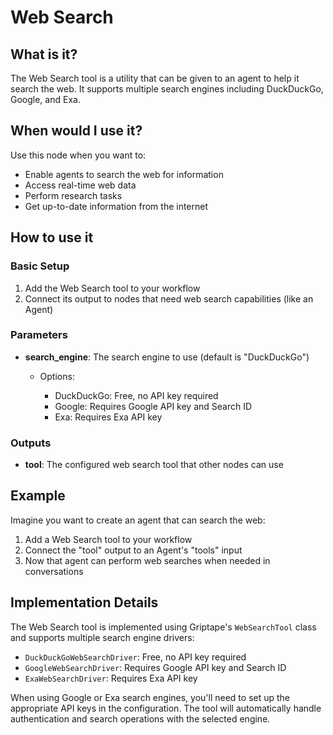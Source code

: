 # Web Search

## What is it?

The Web Search tool is a utility that can be given to an agent to help it search the web. It supports multiple search engines including DuckDuckGo, Google, and Exa.

## When would I use it?

Use this node when you want to:

- Enable agents to search the web for information
- Access real-time web data
- Perform research tasks
- Get up-to-date information from the internet

## How to use it

### Basic Setup

1. Add the Web Search tool to your workflow
2. Connect its output to nodes that need web search capabilities (like an Agent)

### Parameters

- **search_engine**: The search engine to use (default is "DuckDuckGo")

  - Options:

    - DuckDuckGo: Free, no API key required
    - Google: Requires Google API key and Search ID
    - Exa: Requires Exa API key

### Outputs

- **tool**: The configured web search tool that other nodes can use

## Example

Imagine you want to create an agent that can search the web:

1. Add a Web Search tool to your workflow
2. Connect the "tool" output to an Agent's "tools" input
3. Now that agent can perform web searches when needed in conversations

## Implementation Details

The Web Search tool is implemented using Griptape's `WebSearchTool` class and supports multiple search engine drivers:

- `DuckDuckGoWebSearchDriver`: Free, no API key required
- `GoogleWebSearchDriver`: Requires Google API key and Search ID
- `ExaWebSearchDriver`: Requires Exa API key

When using Google or Exa search engines, you'll need to set up the appropriate API keys in the configuration. The tool will automatically handle authentication and search operations with the selected engine. 